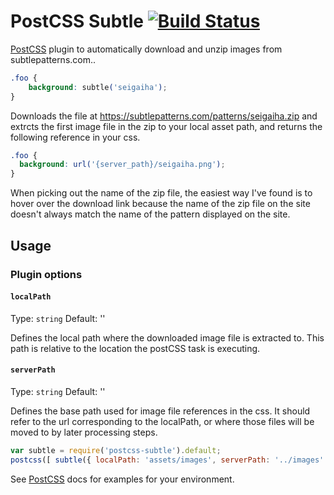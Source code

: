 # PostCSS Subtle [![Build Status][ci-img]][ci]

[PostCSS] plugin to automatically download and unzip images from subtlepatterns.com..

[PostCSS]: https://github.com/postcss/postcss
[ci-img]:  https://travis-ci.org/andylbrummer/postcss-subtle.svg
[ci]:      https://travis-ci.org/andylbrummer/postcss-subtle

```css
.foo {
    background: subtle('seigaiha');
}
```
Downloads the file at https://subtlepatterns.com/patterns/seigaiha.zip and extrcts the first image file in the zip to your local asset path, and returns the following reference in your css.

```css
.foo {
  background: url('{server_path}/seigaiha.png');
}
```

When picking out the name of the zip file, the easiest way I've found is to hover over the download link because the name of the zip file on the site doesn't always match the name of the pattern displayed on the site.

## Usage

### Plugin options

#### `localPath`
Type: `string`
Default: ''

Defines the local path where the downloaded image file is extracted to. This path is relative to the location the postCSS task is executing. 

#### `serverPath`
Type: `string`
Default: ''

Defines the base path used for image file references in the css. It should refer to the url corresponding to the localPath, or where those files will be moved to by later processing steps.

```js
var subtle = require('postcss-subtle').default;
postcss([ subtle({ localPath: 'assets/images', serverPath: '../images' }) ])
```

See [PostCSS] docs for examples for your environment.
